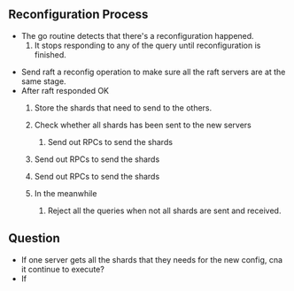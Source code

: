 ## Reconfiguration Process

- The go routine detects that there's a reconfiguration happened.
  1. It stops responding to any of the query until reconfiguration is finished.

* Send raft a reconfig operation to make sure all the raft servers are at the same stage.
* After raft responded OK
  1. Store the shards that need to send to the others.
  2. Check whether all shards has been sent to the new servers

     1. Send out RPCs to send the shards
  3. Send out RPCs to send the shards
  4. Send out RPCs to send the shards
  5. In the meanwhile

     1. Reject all the queries when not all shards are sent and received.




## Question

- If one server gets all the shards that they needs for the new config, cna it continue to execute?
- If
